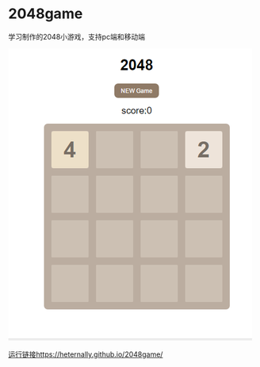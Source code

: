 # 2048game
学习制作的2048小游戏，支持pc端和移动端

![运行界面](https://github.com/HEternally/2048game/blob/master/2048.png?raw=true)

[运行链接](https://heternally.github.io/2048game/)https://heternally.github.io/2048game/

